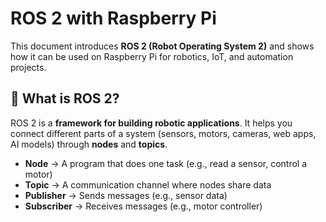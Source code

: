 # ROS 2 with Raspberry Pi

This document introduces **ROS 2 (Robot Operating System 2)** and shows how it can be used on Raspberry Pi for robotics, IoT, and automation projects.

## 🚀 What is ROS 2?

ROS 2 is a **framework for building robotic applications**. It helps you connect different parts of a system (sensors, motors, cameras, web apps, AI models) through **nodes** and **topics**.

* **Node** → A program that does one task (e.g., read a sensor, control a motor)
* **Topic** → A communication channel where nodes share data
* **Publisher** → Sends messages (e.g., sensor data)
* **Subscriber** → Receives messages (e.g., motor controller)
